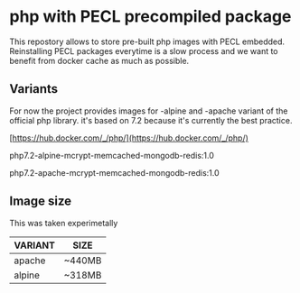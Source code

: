 # php with PECL precompiled package

This repostory allows to store pre-built php images with PECL embedded.
Reinstalling PECL packages everytime is a slow process and we want to benefit
from docker cache as much as possible.

## Variants
For now the project provides images for -alpine and -apache variant of the official
 php library. it's based on 7.2 because it's currently the best practice.

[https://hub.docker.com/_/php/](https://hub.docker.com/_/php/)

php7.2-alpine-mcrypt-memcached-mongodb-redis:1.0

php7.2-apache-mcrypt-memcached-mongodb-redis:1.0



## Image size

This was taken experimetally

| VARIANT | SIZE   |
| ------- | -------|
| apache  | ~440MB |
| alpine  | ~318MB |
